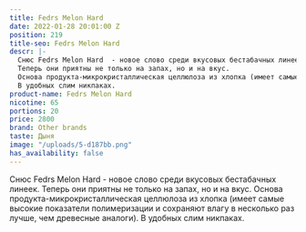 ```yaml
---
title: Fedrs Melon Hard
date: 2022-01-28 20:01:00 Z
position: 219
title-seo: Fedrs Melon Hard
descr: |-
  Снюс Fedrs Melon Hard  - новое слово среди вкусовых бестабачных линеек.
  Теперь они приятны не только на запах, но и на вкус.
  Основа продукта-микрокристаллическая целлюлоза из хлопка (имеет самые высокие показатели полимеризации и сохраняют влагу в несколько раз лучше, чем древесные аналоги).
  В удобных слим никпаках.
product-name: Fedrs Melon Hard
nicotine: 65
portions: 20
price: 2800
brand: Other brands
taste: Дыня
image: "/uploads/5-d187bb.png"
has_availability: false
---
```


Снюс Fedrs Melon Hard  - новое слово среди вкусовых бестабачных линеек.
Теперь они приятны не только на запах, но и на вкус.
Основа продукта-микрокристаллическая целлюлоза из хлопка (имеет самые высокие показатели полимеризации и сохраняют влагу в несколько раз лучше, чем древесные аналоги).
В удобных слим никпаках.